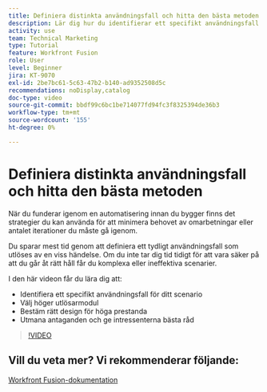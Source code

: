 ```yaml
---
title: Definiera distinkta användningsfall och hitta den bästa metoden
description: Lär dig hur du identifierar ett specifikt användningsfall för ditt scenario, fastställer rätt design och ger intressenter de bästa råden i  [!DNL Adobe Workfront Fusion].
activity: use
team: Technical Marketing
type: Tutorial
feature: Workfront Fusion
role: User
level: Beginner
jira: KT-9070
exl-id: 2be7bc61-5c63-47b2-b140-ad9352508d5c
recommendations: noDisplay,catalog
doc-type: video
source-git-commit: bbdf99c6bc1be714077fd94fc3f8325394de36b3
workflow-type: tm+mt
source-wordcount: '155'
ht-degree: 0%

---
```


# Definiera distinkta användningsfall och hitta den bästa metoden

När du funderar igenom en automatisering innan du bygger finns det strategier du kan använda för att minimera behovet av omarbetningar eller antalet iterationer du måste gå igenom.

Du sparar mest tid genom att definiera ett tydligt användningsfall som utlöses av en viss händelse. Om du inte tar dig tid tidigt för att vara säker på att du går åt rätt håll får du komplexa eller ineffektiva scenarier.

I den här videon får du lära dig att:

* Identifiera ett specifikt användningsfall för ditt scenario
* Välj höger utlösarmodul
* Bestäm rätt design för höga prestanda
* Utmana antaganden och ge intressenterna bästa råd

>[!VIDEO](https://video.tv.adobe.com/v/335311/?quality=12&learn=on&enablevpops=1)

## Vill du veta mer? Vi rekommenderar följande:

[Workfront Fusion-dokumentation](https://experienceleague.adobe.com/en/docs/workfront-fusion/using/get-started-with-fusion/understand-workfront-fusion/workfront-fusion-overview)
